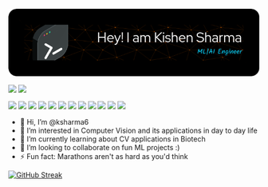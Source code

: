 ![Header](https://github.com/ksharma6/ksharma6/blob/main/github-header-image.png)


![](https://komarev.com/ghpvc/?username=ksharma6)
<img src="https://img.shields.io/badge/LinkedIn-0077B5?style=for-the-badge&logo=linkedin&logoColor=white" />


<img src="https://img.shields.io/badge/PyTorch-EE4C2C?style=for-the-badge&logo=pytorch&logoColor=white"/>
<img src="https://img.shields.io/badge/MySQL-005C84?style=for-the-badge&logo=mysql&logoColor=white"/>
<img src="https://img.shields.io/badge/Docker-2CA5E0?style=for-the-badge&logo=docker&logoColor=white"/>
<img src="https://img.shields.io/badge/Jupyter-F37626.svg?&style=for-the-badge&logo=Jupyter&logoColor=white"/>
<img src="https://img.shields.io/badge/OpenCV-27338e?style=for-the-badge&logo=OpenCV&logoColor=white"/>
<img src="https://img.shields.io/badge/Python-FFD43B?style=for-the-badge&logo=python&logoColor=blue"/>
<img src="https://img.shields.io/badge/R-276DC3?style=for-the-badge&logo=r&logoColor=white"/>
<img src="https://img.shields.io/badge/C%2B%2B-00599C?style=for-the-badge&logo=c%2B%2B&logoColor=white"/>
<img src="https://img.shields.io/badge/Numpy-777BB4?style=for-the-badge&logo=numpy&logoColor=white"/>
<img src="https://img.shields.io/badge/Pandas-2C2D72?style=for-the-badge&logo=pandas&logoColor=white"/>
<img src="https://img.shields.io/badge/Arch_Linux-1793D1?style=for-the-badge&logo=arch-linux&logoColor=white"/>
<img src="https://img.shields.io/badge/mac%20os-000000?style=for-the-badge&logo=apple&logoColor=white"/>

- 👋 Hi, I’m @ksharma6
- 👀 I’m interested in Computer Vision and its applications in day to day life
- 🌱 I’m currently learning about CV applications in Biotech
- 💞️ I’m looking to collaborate on fun ML projects :)
- ⚡ Fun fact: Marathons aren't as hard as you'd think


[![GitHub Streak](https://github-readme-streak-stats.herokuapp.com?user=ksharma6&theme=dark&hide_border=true&exclude_days=Sun)](https://git.io/streak-stats) 



<!---
ksharma6/ksharma6 is a ✨ special ✨ repository because its `README.md` (this file) appears on your GitHub profile.
You can click the Preview link to take a look at your changes.
--->
